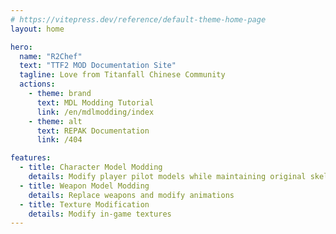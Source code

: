 ```yaml
---
# https://vitepress.dev/reference/default-theme-home-page
layout: home

hero:
  name: "R2Chef"
  text: "TTF2 MOD Documentation Site"
  tagline: Love from Titanfall Chinese Community
  actions:
    - theme: brand
      text: MDL Modding Tutorial
      link: /en/mdlmodding/index
    - theme: alt
      text: REPAK Documentation
      link: /404

features:
  - title: Character Model Modding
    details: Modify player pilot models while maintaining original skeleton proportions
  - title: Weapon Model Modding
    details: Replace weapons and modify animations
  - title: Texture Modification
    details: Modify in-game textures
---
```

